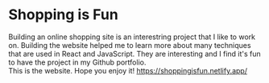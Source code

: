 # Shopping is Fun
Building an online shopping site is an interestring project that I like to work on. Building the website helped me to learn more about many techniques that are used in React and JavaScript. They are interesting and I find it's fun to have the project in my Github portfolio.  
This is the website. Hope you enjoy it!
https://shoppingisfun.netlify.app/